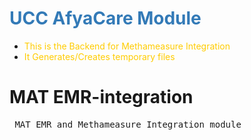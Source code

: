 # <font color="#337ab7"> UCC AfyaCare Module</font>

* <font color="#ffcc00">This is the Backend for Methameasure Integration</font>
* <font color="#ffcc00">It Generates/Creates temporary files</font>

# MAT EMR-integration
<pre>
 MAT EMR and Methameasure Integration module
</pre>